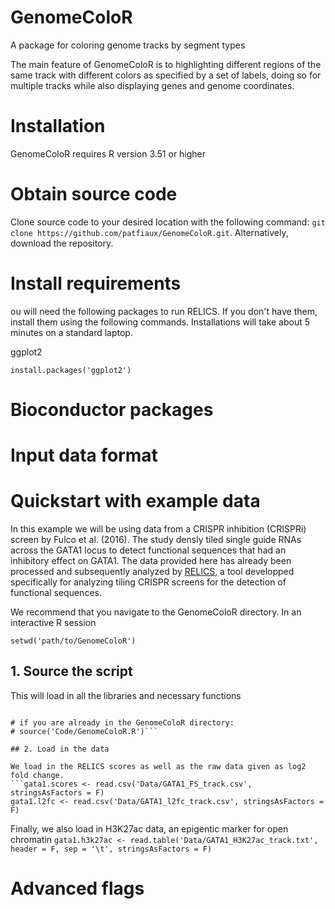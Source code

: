 # GenomeColoR
A package for coloring genome tracks by segment types

The main feature of GenomeColoR is to highlighting different regions of the same track with different colors as specified by a set of labels, doing so for multiple tracks while also displaying genes and genome coordinates.

# Installation
GenomeColoR requires R version 3.51 or higher

# Obtain source code
Clone source code to your desired location with the following command: `git clone https://github.com/patfiaux/GenomeColoR.git`. Alternatively, download the repository.

# Install requirements
ou will need the following packages to run RELICS. If you don't have them, install them using the following commands. Installations will take about 5 minutes on a standard laptop.

ggplot2

```install.packages('ggplot2')```

# Bioconductor packages

# Input data format

# Quickstart with example data
In this example we will be using data from a CRISPR inhibition (CRISPRi) screen by Fulco et al. (2016). The study densly tiled single guide RNAs across the GATA1 locus to detect functional sequences that had an inhibitory effect on GATA1. The data provided here has already been processed and subsequently analyzed by [RELICS](https://github.com/patfiaux/RELICS), a tool developped specifically for analyzing tiling CRISPR screens for the detection of functional sequences. 

We recommend that you navigate to the GenomeColoR directory. In an interactive R session

```setwd('path/to/GenomeColoR')```

## 1. Source the script
This will load in all the libraries and necessary functions

```source('path/to/Code/GenomeColoR.R')

# if you are already in the GenomeColoR directory:
# source('Code/GenomeColoR.R')```

## 2. Load in the data

We load in the RELICS scores as well as the raw data given as log2 fold change.
```gata1.scores <- read.csv('Data/GATA1_FS_track.csv', stringsAsFactors = F)
gata1.l2fc <- read.csv('Data/GATA1_l2fc_track.csv', stringsAsFactors = F)
```

Finally, we also load in H3K27ac data, an epigentic marker for open chromatin
```gata1.h3k27ac <- read.table('Data/GATA1_H3K27ac_track.txt', header = F, sep = '\t', stringsAsFactors = F)```

# Advanced flags
